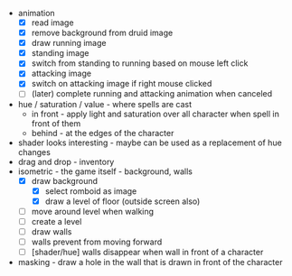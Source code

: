 - animation
  - [x] read image
  - [x] remove background from druid image
  - [x] draw running image
  - [x] standing image
  - [x] switch from standing to running based on mouse left click
  - [x] attacking image
  - [x] switch on attacking image if right mouse clicked
  - [ ] (later) complete running and attacking animation when canceled
- hue / saturation / value - where spells are cast
  - in front - apply light and saturation over all character when spell in front of them
  - behind - at the edges of the character
- shader looks interesting - maybe can be used as a replacement of hue changes
- drag and drop - inventory
- isometric - the game itself - background, walls
  - [x] draw background
    - [x] select romboid as image
    - [x] draw a level of floor (outside screen also)
  - [ ] move around level when walking
  - [ ] create a level
  - [ ] draw walls
  - [ ] walls prevent from moving forward
  - [ ] [shader/hue] walls disappear when wall in front of a character 
- masking - draw a hole in the wall that is drawn in front of the character

